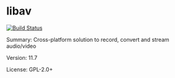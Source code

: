 #           libav

[![Build Status](https://travis-ci.org/UnitedRPMs/libav.svg?branch=master)](https://travis-ci.org/UnitedRPMs/libav)
 
Summary:        Cross-platform solution to record, convert and stream audio/video
 
Version:        11.7
 
License:        GPL-2.0+
 

